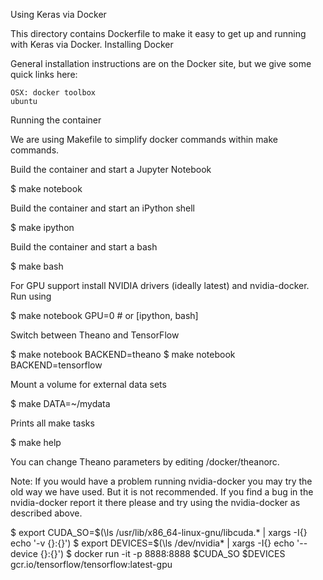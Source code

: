 
Using Keras via Docker

This directory contains Dockerfile to make it easy to get up and running with Keras via Docker.
Installing Docker

General installation instructions are on the Docker site, but we give some quick links here:

    OSX: docker toolbox
    ubuntu

Running the container

We are using Makefile to simplify docker commands within make commands.

Build the container and start a Jupyter Notebook

$ make notebook

Build the container and start an iPython shell

$ make ipython

Build the container and start a bash

$ make bash

For GPU support install NVIDIA drivers (ideally latest) and nvidia-docker. Run using

$ make notebook GPU=0 # or [ipython, bash]

Switch between Theano and TensorFlow

$ make notebook BACKEND=theano
$ make notebook BACKEND=tensorflow

Mount a volume for external data sets

$ make DATA=~/mydata

Prints all make tasks

$ make help

You can change Theano parameters by editing /docker/theanorc.

Note: If you would have a problem running nvidia-docker you may try the old way we have used. But it is not recommended. If you find a bug in the nvidia-docker report it there please and try using the nvidia-docker as described above.

$ export CUDA_SO=$(\ls /usr/lib/x86_64-linux-gnu/libcuda.* | xargs -I{} echo '-v {}:{}')
$ export DEVICES=$(\ls /dev/nvidia* | xargs -I{} echo '--device {}:{}')
$ docker run -it -p 8888:8888 $CUDA_SO $DEVICES gcr.io/tensorflow/tensorflow:latest-gpu

